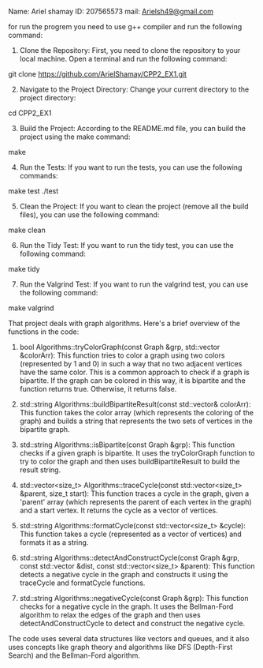 Name: Ariel shamay
ID: 207565573
mail: Arielsh49@gmail.com

for run the progrem you need to use g++ compiler and run the following command:

1. Clone the Repository: First, you need to clone the repository to your local machine. Open a terminal and run the following command:

git clone https://github.com/ArielShamay/CPP2_EX1.git

2. Navigate to the Project Directory: Change your current directory to the project directory:

cd CPP2_EX1

3. Build the Project: According to the README.md file, you can build the project using the make command:

make

4. Run the Tests: If you want to run the tests, you can use the following commands:

make test
./test

5. Clean the Project: If you want to clean the project (remove all the build files), you can use the following command:

make clean

6. Run the Tidy Test: If you want to run the tidy test, you can use the following command:

make tidy

7. Run the Valgrind Test: If you want to run the valgrind test, you can use the following command:

make valgrind

That project deals with graph algorithms. Here's a brief overview of the functions in the code:

1. bool Algorithms::tryColorGraph(const Graph &grp, std::vector<int> &colorArr): This function tries to color a graph using two colors (represented by 1 and 0) in such a way that no two adjacent vertices have the same color. This is a common approach to check if a graph is bipartite. If the graph can be colored in this way, it is bipartite and the function returns true. Otherwise, it returns false.

2. std::string Algorithms::buildBipartiteResult(const std::vector<int>& colorArr): This function takes the color array (which represents the coloring of the graph) and builds a string that represents the two sets of vertices in the bipartite graph.

3. std::string Algorithms::isBipartite(const Graph &grp): This function checks if a given graph is bipartite. It uses the tryColorGraph function to try to color the graph and then uses buildBipartiteResult to build the result string.

4. std::vector<size_t> Algorithms::traceCycle(const std::vector<size_t> &parent, size_t start): This function traces a cycle in the graph, given a 'parent' array (which represents the parent of each vertex in the graph) and a start vertex. It returns the cycle as a vector of vertices.

5. std::string Algorithms::formatCycle(const std::vector<size_t> &cycle): This function takes a cycle (represented as a vector of vertices) and formats it as a string.

6. std::string Algorithms::detectAndConstructCycle(const Graph &grp, const std::vector<int> &dist, const std::vector<size_t> &parent): This function detects a negative cycle in the graph and constructs it using the traceCycle and formatCycle functions.

7. std::string Algorithms::negativeCycle(const Graph &grp): This function checks for a negative cycle in the graph. It uses the Bellman-Ford algorithm to relax the edges of the graph and then uses detectAndConstructCycle to detect and construct the negative cycle.

The code uses several data structures like vectors and queues, and it also uses concepts like graph theory and algorithms like DFS (Depth-First Search) and the Bellman-Ford algorithm.